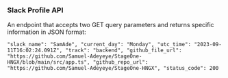 ### Slack Profile API

An endpoint that accepts two GET query parameters and returns specific information in JSON format:

`
  "slack_name": "SamAde",
  "current_day": "Monday",
  "utc_time": "2023-09-11T16:02:24.091Z",
  "track": "backend",
  "github_file_url": "https://github.com/Samuel-Adeyeye/StageOne-HNGX/blob/main/src/app.ts",
  "github_repo_url": "https://github.com/Samuel-Adeyeye/StageOne-HNGX",
  "status_code": 200
`